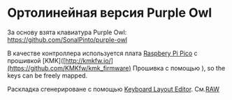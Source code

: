 #  Ортолинейная версия Purple Owl

За основу взята клавиатура Purple Owl: https://github.com/SonalPinto/purple-owl

В качестве контроллера используется плата [Raspbery Pi Pico](https://www.raspberrypi.com/products/raspberry-pi-pico/) с прошивкой [KMK]([http://kmkfw.io/](https://github.com/KMKfw/kmk_firmware)
Прошивка с помощью ), so the keys can be freely mapped.

Раскладка сгенерироване с помощью [Keyboard Layout Editor](http://www.keyboard-layout-editor.com/#/gists/5cc3faeed62e0535db84b48822869d70). 
См.[RAW](https://github.com/wowaka/opo/blob/main/kle.txt)

